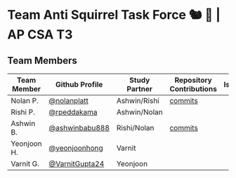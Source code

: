 # Team Anti Squirrel Task Force 🐿️ 🚫 | AP CSA T3 

## Team Members


| Team Member | Github Profile | Study Partner | Repository Contributions | Issues | Role |
| ----------- | --------------- | ------------ | -------------------- | ------ | --------------- |
| Nolan P. | [@nolanplatt](https://github.com/nolanplatt) | Ashwin/Rishi | [commits](https://github.com/nolanplatt/AP-CSA-T3/commits?author=nolanplatt) | | |
| Rishi P. | [@rpeddakama](https://github.com/rpeddakama) | Ashwin/Nolan | | | |
| Ashwin B. | [@ashwinbabu888](https://github.com/ashwinbabu888) | Rishi/Nolan | [commits](https://github.com/nolanplatt/AP-CSA-T3/commits?author=ashwinbabu888) | | |
| Yeonjoon H. | [@yeonjoonhong](https://github.com/yeonjoonhong) | Varnit | | | |
| Varnit G. | [@VarnitGupta24](https://github.com/VarnitGupta24) | Yeonjoon | | | |
